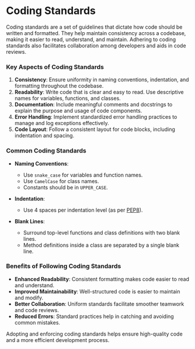 # Coding Standards

Coding standards are a set of guidelines that dictate how code should be written and formatted. They help maintain consistency across a codebase, making it easier to read, understand, and maintain. Adhering to coding standards also facilitates collaboration among developers and aids in code reviews.

### Key Aspects of Coding Standards

1. **Consistency**: Ensure uniformity in naming conventions, indentation, and formatting throughout the codebase.
2. **Readability**: Write code that is clear and easy to read. Use descriptive names for variables, functions, and classes.
3. **Documentation**: Include meaningful comments and docstrings to explain the purpose and usage of code components.
4. **Error Handling**: Implement standardized error handling practices to manage and log exceptions effectively.
5. **Code Layout**: Follow a consistent layout for code blocks, including indentation and spacing. 

### Common Coding Standards

- **Naming Conventions**:
  - Use `snake_case` for variables and function names.
  - Use `CamelCase` for class names.
  - Constants should be in `UPPER_CASE`.

- **Indentation**:
  - Use 4 spaces per indentation level (as per [PEP8](https://peps.python.org/pep-0008/)).

- **Blank Lines**:
  - Surround top-level functions and class definitions with two blank lines.
  - Method definitions inside a class are separated by a single blank line.

### Benefits of Following Coding Standards

- **Enhanced Readability**: Consistent formatting makes code easier to read and understand.
- **Improved Maintainability**: Well-structured code is easier to maintain and modify.
- **Better Collaboration**: Uniform standards facilitate smoother teamwork and code reviews.
- **Reduced Errors**: Standard practices help in catching and avoiding common mistakes.

Adopting and enforcing coding standards helps ensure high-quality code and a more efficient development process.

